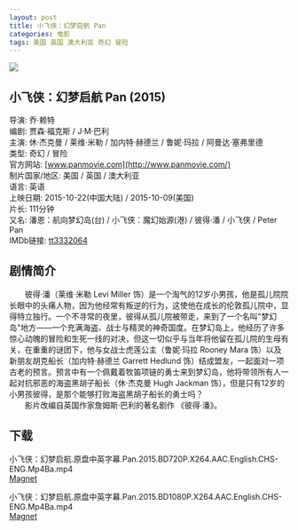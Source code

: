 ```yaml
---
layout: post
title: 小飞侠：幻梦启航 Pan
categories: 电影
tags: 美国 英国 澳大利亚 奇幻 冒险
---
```


[![](http://i12.tietuku.cn/afa242da74bd908at.jpg)](http://i12.tietuku.cn/afa242da74bd908a.jpg)

## 小飞侠：幻梦启航 Pan (2015)
导演: 乔·赖特  
编剧: 贾森·福克斯 / J·M·巴利  
主演: 休·杰克曼 / 莱维·米勒 / 加内特·赫德兰 / 鲁妮·玛拉 / 阿曼达·塞弗里德  
类型: 奇幻 / 冒险  
官方网站: [www.panmovie.com](http://www.panmovie.com/)  
制片国家/地区: 美国 / 英国 / 澳大利亚  
语言: 英语  
上映日期: 2015-10-22(中国大陆) / 2015-10-09(美国)  
片长: 111分钟  
又名: 潘恩：航向梦幻岛(台) / 小飞侠：魔幻始源(港) / 彼得·潘 / 小飞侠 / Peter Pan  
IMDb链接: [tt3332064](http://www.imdb.com/title/tt3332064)

## 剧情简介
　　彼得·潘（莱维·米勒 Levi Miller 饰）是一个淘气的12岁小男孩，他是孤儿院院长眼中的头痛人物，因为他经常有叛逆的行为，这使他在成长的伦敦孤儿院中，显得特立独行。一个不寻常的夜里，彼得从孤儿院被带走，来到了一个名叫"梦幻岛"地方——一个充满海盗、战士与精灵的神奇国度。在梦幻岛上，他经历了许多惊心动魄的冒险和生死一线的对决，但这一切似乎与当年将他留在孤儿院的生母有关，在重重的谜团下，他与女战士虎莲公主（鲁妮·玛拉 Rooney Mara 饰）以及新朋友胡克船长（加内特·赫德兰 Garrett Hedlund 饰）结成盟友，一起面对一项古老的预言。预言中有一个佩戴着牧笛项链的勇士来到梦幻岛，他将带领所有人一起对抗邪恶的海盗黑胡子船长（休·杰克曼 Hugh Jackman 饰），但是只有12岁的小男孩彼得，是那个能够打败海盗黑胡子船长的勇士吗？   
　　影片改编自英国作家詹姆斯·巴利的著名剧作 《彼得·潘》。

## 下载
小飞侠：幻梦启航.原盘中英字幕.Pan.2015.BD720P.X264.AAC.English.CHS-ENG.Mp4Ba.mp4  
[Magnet](magnet:?xt=urn:btih:91d88fe225b96d31f32d188de1779fd380a76f51)

小飞侠：幻梦启航.原盘中英字幕.Pan.2015.BD1080P.X264.AAC.English.CHS-ENG.Mp4Ba.mp4  
[Magnet](magnet:?xt=urn:btih:d171bd58ba9e52217671eda27677c1b76d4fb8b2)
